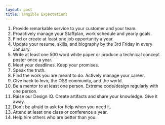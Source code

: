 ```yaml
---
layout: post
title: Tangible Expectations
---
```


1. Provide remarkable service to your customer and your team.
2. Proactively manage your Staffplan, work schedule and yearly goals.
3. Find or create at least one job opportunity a year.
4. Update your resume, skills, and biography by the 3rd Friday in every January.
5. Write at least one 500 word white paper or produce a technical concept poster once a year.
6. Meet your deadlines. Keep your promises.
7. Speak the truth.
8. Find the work you are meant to do. Actively manage your career.
9. Give back to Invo, the OSS community, and the world.
10. Be a mentor to at least one person. Extreme code/design regularly with one person.
11. Raise our Design IQ. Create artifacts and share your knowledge. Give it away.
12. Don’t be afraid to ask for help when you need it.
13. Attend at least one class or conference a year.
14. Help hire others who are better than you.
